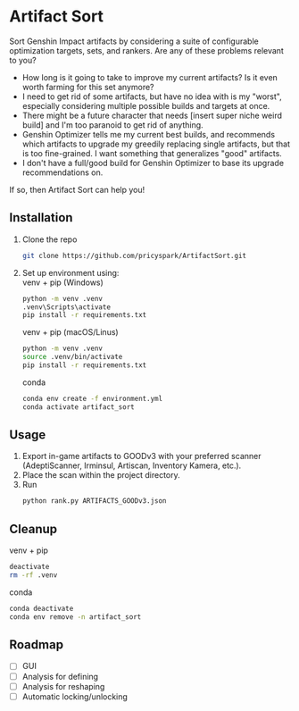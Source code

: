 # Artifact Sort

Sort Genshin Impact artifacts by considering a suite of configurable
optimization targets, sets, and rankers. Are any of these problems
relevant to you?

- How long is it going to take to improve my current artifacts? Is it
  even worth farming for this set anymore?
- I need to get rid of some artifacts, but have no idea with is my
  "worst", especially considering multiple possible builds and targets
  at once.
- There might be a future character that needs [insert super niche weird
  build] and I'm too paranoid to get rid of anything.
- Genshin Optimizer tells me my current best builds, and recommends
  which artifacts to upgrade my greedily replacing single artifacts, but
  that is too fine-grained. I want something that generalizes "good"
  artifacts.
- I don't have a full/good build for Genshin Optimizer to base its
  upgrade recommendations on.

If so, then Artifact Sort can help you!

## Installation
1. Clone the repo
   ```sh
   git clone https://github.com/pricyspark/ArtifactSort.git
   ```
2. <p>Set up environment using:<br>
   venv + pip (Windows)</p>

   ```sh
   python -m venv .venv
   .venv\Scripts\activate
   pip install -r requirements.txt
   ```
   venv + pip (macOS/Linus)
   ```sh
   python -m venv .venv
   source .venv/bin/activate
   pip install -r requirements.txt
   ```
   conda
   ```sh
   conda env create -f environment.yml
   conda activate artifact_sort
   ```
## Usage
1. Export in-game artifacts to GOODv3 with your preferred scanner
   (AdeptiScanner, Irminsul, Artiscan, Inventory Kamera, etc.).
2. Place the scan within the project directory.
3. Run
   ```sh
   python rank.py ARTIFACTS_GOODv3.json
   ```
## Cleanup
venv + pip
```sh
deactivate
rm -rf .venv
```
conda
```sh
conda deactivate
conda env remove -n artifact_sort
```
## Roadmap
- [ ] GUI
- [ ] Analysis for defining
- [ ] Analysis for reshaping
- [ ] Automatic locking/unlocking
